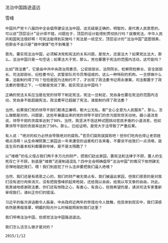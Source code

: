 法治中国路途遥远

雪峰


    中国共产党十八届四中全会倡导建设法治中国，这无疑是正确的，明智的，是代表人民意愿的，可以说“顶层设计”设计得不错，问题在于，顶层的设计能得到贯彻执行吗？就像宪法，中华人民共和国宪法很好啊！可宪法能得到实施吗？宪法是一纸空文，顶层设计的“法治中国”蓝图很美，但那会不会只是“镜中馍馍”吃不到嘴里？

    首先，要实现法治中国，必须解决党和宪法的关系问题，是党大，还是法大？如果党比法大，那么，法治中国只是一句空话；如果法大于党，那么，党也要置于宪法的范围内活动，这可能吗？

    比如“政法委”，它是由中共中央政治局委员、公安部部长、法院院长、检察院检察长、安全部部长、司法部部长、纪检委书记、武警部队司令员等组成的，这么一种特别的机构，一旦想做什么事，法能制约得了吗？恰恰是因为法制约不了，才出现了政法委书记周永康案，司法都置于了政法委的管理之下，一切都是党说了算，能实现法治中国吗？

    正确的党法关系应当是在党的领导下制定宪法，宪法一旦制定，党自身也要在宪法的范围内活动，党自身不能超越宪法，政法委早已超越了宪法，谁能制约得了政法委？

    当然，如果我们党的领导干部们都清正廉明，都大公无私，都“全心全意为人民服务”，那么，怎么做都是对的，问题是，这些年暴露出来的党的领导干部们的贪污腐败惊天动地，据小道消息说，领导干部的贪腐率达到了98%，当然，我坚决不信这种试图挑动官民矛盾的小道消息，但如果领导干部的贪腐率达到了50%，那么，已经证明，是党大于法导致了严重后果。

    有人说：“绝对的权力必然会导致绝对的腐败。”官员们腐败就腐败吧！但你们吃肉也得让老百姓喝点汤啊！从生命禅院第二家园这一年来遭受的迫害和打击来看，不要说不给我们一点汤喝，就连生存的基本权利都要剥夺掉，是不是太残酷了？

    以“维稳”的名义侵占我们两千多万元的财产，把我们赶出家园，置宪法和法律于不顾，置人的生死存亡于不顾，到底是“维稳”还是制造混乱？四中全会明确倡导“法治中国”的情况下依然肆无忌惮地驱赶我们，喂！我们到底犯了什么法非要把我们逼入绝境？

    当然，我们还是有感恩之心的，我们的财产被无偿占有，我们被逼出家园，但我们感恩的是对我们没有进行肉体消灭，没有把我雪峰抓起来枪毙，还给我以自由，给我以写文章的自由，对此，我真诚地感谢政法委，你们还有恻隐之心，有善心，有良心，但我希望的是，请派司法专家重新审视我们，请纠正你们的错误。

    习近平的每次讲话都令人振奋，中央政府近两年的举措也令人鼓舞，但具体到现实中，我们深感依然是黑暗笼罩，明媚的阳光什么时候能照射到我们这里？

    我们呼唤法治中国，但感觉法治中国路途遥远。

    我们怎么活怎么做才是对的？

    2015/1/12



